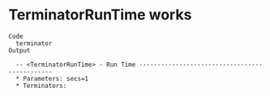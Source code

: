 # TerminatorRunTime works

    Code
      terminator
    Output
      
      -- <TerminatorRunTime> - Run Time ----------------------------------------------
      * Parameters: secs=1
      * Terminators:

